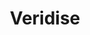 ---
layout: post
title:  "Veridise"
startdate:   2022-03-01
enddate: 2022-08-01
categories: engagement
subtype: Research & Development Engineer
description: Do the research internship at Veridise, focusing on smart contracts auditing, especially using formal verification tools to make the auditing automatically.
---